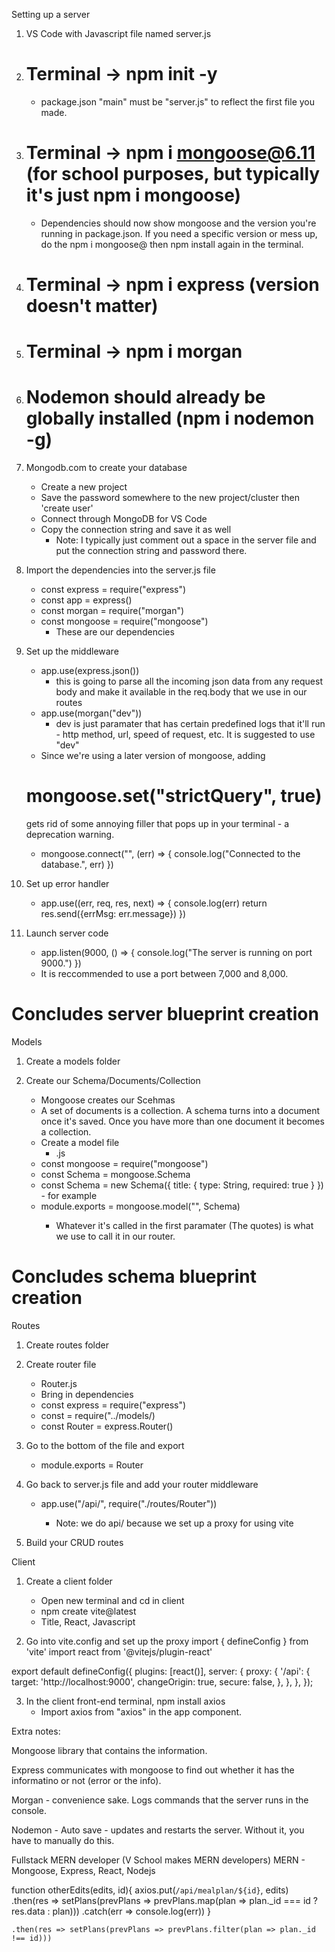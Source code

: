 Setting up a server

1. VS Code with Javascript file named server.js

2. # Terminal -> npm init -y
    - package.json "main" must be "server.js" to reflect the first file you made.

3. # Terminal -> npm i mongoose@6.11 (for school purposes, but typically it's just npm i mongoose)
    - Dependencies should now show mongoose and the version you're running in package.json. If you need a specific version or mess up, do the npm i mongoose@<version number> then npm install again in the terminal.

4. # Terminal -> npm i express (version doesn't matter)

5. # Terminal -> npm i morgan

6. # Nodemon should already be globally installed (npm i nodemon -g)

7. Mongodb.com to create your database
    - Create a new project
    - Save the password somewhere to the new project/cluster then 'create user'
    - Connect through MongoDB for VS Code
    - Copy the connection string and save it as well
        - Note: I typically just comment out a space in the server file and put the connection string and password there.

8. Import the dependencies into the server.js file
    - const express = require("express")
    - const app = express()
    - const morgan = require("morgan")
    - const mongoose = require("mongoose")
        - These are our dependencies

9. Set up the middleware
    - app.use(express.json())
        - this is going to parse all the incoming json data from any request body and make it available in the req.body that we use in our routes
    - app.use(morgan("dev"))
        - dev is just paramater that has certain predefined logs that it'll run - http method, url, speed of request, etc. It is suggested to use "dev"
    - Since we're using a later version of mongoose, adding 
    # mongoose.set("strictQuery", true) 
    gets rid of some annoying filler that pops up in your terminal - a deprecation warning.
    - mongoose.connect("<mongoose connection string and password>", (err) => {
        console.log("Connected to the database.", err)
    })

10. Set up error handler
    - app.use((err, req, res, next) => {
        console.log(err)
        return res.send({errMsg: err.message})
    })

11. Launch server code
    - app.listen(9000, () => {
    console.log("The server is running on port 9000.")
})
    - It is reccommended to use a port between 7,000 and 8,000.

# Concludes server blueprint creation

Models

1. Create a models folder

2. Create our Schema/Documents/Collection
    - Mongoose creates our Scehmas
    - A set of documents is a collection. A schema turns into a document once it's saved. Once you have more than one document it becomes a collection.
    - Create a model file
        - <whatever>.js
    - const mongoose = require("mongoose")
    - const Schema = mongoose.Schema
    - const <whatever>Schema = new Schema({
        title: {
            type: String,
            required: true
        }
    }) - for example
    - module.exports = mongoose.model("<Whatever>", <whatever>Schema)
        - Whatever it's called in the first paramater (The quotes) is what we use to call it in our router.

# Concludes schema blueprint creation

Routes

1. Create routes folder

2. Create router file
    - <whatever>Router.js
    - Bring in dependencies
    - const express = require("express")
    - const <Whatever> = require("../models/<whatever>)
    - const <whatever>Router = express.Router()

3. Go to the bottom of the file and export
    - module.exports = <whatever>Router

4. Go back to server.js file and add your router middleware
    - app.use("/api/<whatever>", require("./routes/<whatever>Router"))
        - Note: we do api/<whatever> because we set up a proxy for using vite

5. Build your CRUD routes

Client

1. Create a client folder
    - Open new terminal and cd in client
    - npm create vite@latest
    - Title, React, Javascript

2. Go into vite.config and set up the proxy
import { defineConfig } from 'vite'
import react from '@vitejs/plugin-react'


export default defineConfig({
  plugins: [react()],
  server: {
    proxy: {
      '/api': {
        target: 'http://localhost:9000',
        changeOrigin: true,
        secure: false,
      },
    },
  },
});

3. In the client front-end terminal, npm install axios
    - Import axios from "axios" in the app component.

Extra notes:

Mongoose library that contains the information.

Express communicates with mongoose to find out whether it has the informatino or not (error or the info).

Morgan - convenience sake. Logs commands that the server runs in the console.

Nodemon - Auto save - updates and restarts the server. Without it, you have to manually do this.

Fullstack MERN developer (V School makes MERN developers)
MERN - Mongoose, Express, React, Nodejs


function otherEdits(edits, id){
      axios.put(`/api/mealplan/${id}`, edits)
      .then(res => setPlans(prevPlans => prevPlans.map(plan => plan._id === id ? res.data : plan)))
      .catch(err => console.log(err))
    }

    .then(res => setPlans(prevPlans => prevPlans.filter(plan => plan._id !== id)))